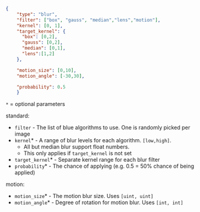 ```json
{
    "type": "blur",
    "filter": ["box", "gauss", "median","lens","motion"],
    "kernel": [0, 1],
    "target_kernel": {
      "box": [0,2],
      "gauss": [0,2],
      "median": [0,1],
      "lens":[1,2]
    },

    "motion_size": [0,10],
    "motion_angle": [-30,30],

    "probability": 0.5
    }
```

`*` = optional parameters

standard:
- `filter` - The list of blue algorithms to use. One is randomly picked per image
- `kernel`* - A range of blur levels for each algorithm. `[low,high]`.
   - All but median blur support float numbers.
   - This only applies if `target_kernel` is not set
- `target_kernel`* - Separate kernel range for each blur filter
- `probability`* - The chance of applying (e.g. 0.5 = 50% chance of being applied)


motion:
- `motion_size`* - The motion blur size. Uses `[uint, uint]`
- `motion_angle`* - Degree of rotation for motion blur. Uses `[int, int]`

